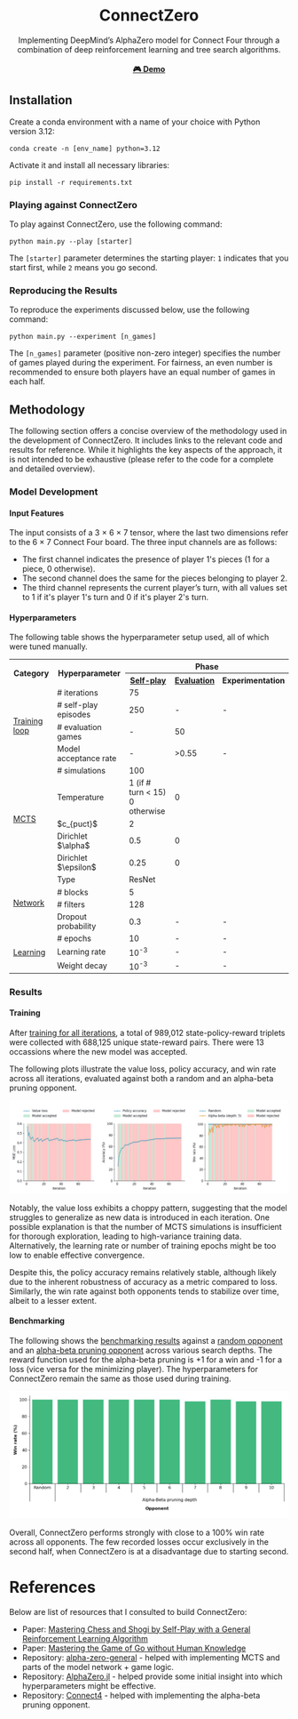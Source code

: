 <div align="center">
<h1>ConnectZero</h1>
  
Implementing DeepMind’s AlphaZero model for Connect Four through a
combination of deep reinforcement learning and tree search algorithms. 
\
\
[**🎮 Demo**](https://connect-zero.onrender.com/) 

</div>

## Installation

Create a conda environment with a name of your choice with Python version 3.12:


```shell
conda create -n [env_name] python=3.12
```

Activate it and install all necessary libraries:

```shell
pip install -r requirements.txt
```

### Playing against ConnectZero

To play against ConnectZero, use the following command:
```shell
python main.py --play [starter]
```

The `[starter]` parameter determines the starting player: `1` indicates that you start first, while `2` means you go second.


### Reproducing the Results

To reproduce the experiments discussed below, use the following command:

```shell
python main.py --experiment [n_games]
```

The `[n_games]` parameter (positive non-zero integer) specifies the number of games played during the
experiment. For fairness, an even number is recommended to ensure both 
players have an equal number of games in each half.

## Methodology

The following section offers a concise overview of the methodology used 
in the development of ConnectZero. 
It includes links to the relevant code and results for reference. 
While it highlights the key aspects of the approach, 
it is not intended to be exhaustive (please refer to the 
code for a complete and detailed overview).

### Model Development

#### Input Features

The input consists of a 3 $\times$ 6 $\times$ 7 tensor, where the last 
two dimensions refer to the 6 $\times$ 7 Connect Four board.
The three input channels are as follows:
- The first channel indicates the presence of player 1's pieces (1 for a piece, 0 otherwise).
- The second channel does the same for the pieces belonging to player 2.
- The third channel represents the current player’s turn, with all values set to 1 if it's player 1's turn and 0 if it's player 2's turn.

#### Hyperparameters

The following table shows the hyperparameter setup used, all of which were 
tuned manually.

<div align="center">
<table>
    <tr>
        <th rowspan="2">Category</th>
        <th rowspan="2">Hyperparameter</th>
        <th colspan="3">Phase</th>
    </tr>
    <tr>
        <th><a href="./brain/SelfPlay.py">Self-play</a></th>
        <th><a href="./brain/Evaluator.py">Evaluation</a></th>
        <th>Experimentation</th>
    </tr>
    <tr>
        <td rowspan="4"><a href="./brain/AlphaZero.py">Training loop</a></td>
        <td># iterations</td>
        <td colspan="3">75</td>
    </tr>
    <tr>
        <td># self-play episodes</td>
        <td>250</td>
        <td>-</td>
        <td>-</td>
    </tr>
    <tr>
        <td># evaluation games</td>
        <td>-</td>
        <td colspan="2">50</td>
    </tr>
    <tr>
        <td>Model acceptance rate</td>
        <td>-</td>
        <td>>0.55</td>
        <td>-</td>
    </tr>
    <tr>
        <td rowspan="5"><a href="./brain/MCTS.py">MCTS</a></td>
        <td># simulations</td>
        <td colspan="3">100</td>
    </tr>
    <tr>
        <td>Temperature</td>
        <td>1 (if # turn < 15) <br> 0 otherwise</td>
        <td colspan="2">0</td>
    </tr>
    <tr>
        <td>$c_{puct}$</td>
        <td colspan="3">2</td>
    </tr>
    <tr>
        <td>Dirichlet $\alpha$</td>
        <td>0.5</td>
        <td colspan="2">0</td>
    </tr>
    <tr>
        <td>Dirichlet $\epsilon$</td>
        <td>0.25</td>
        <td colspan="2">0</td>
    </tr>
    <tr>
        <td rowspan="4"><a href="./models/DualResidualNetwork.py">Network</a></td>
        <td>Type</td>
        <td colspan="3">ResNet</td>
    </tr>
    <tr>
        <td># blocks</td>
        <td colspan="3">5</td>
    </tr>
    <tr>
        <td># filters</td>
        <td colspan="3">128</td>
    </tr>
    <tr>
        <td>Dropout probability</td>
        <td>0.3</td>
        <td>-</td>
        <td>-</td>
    </tr>
    <tr>
        <td rowspan="3"><a href="./models/DualResidualNetwork.py">Learning</a></td>
        <td># epochs</td>
        <td>10</td>
        <td>-</td>
        <td>-</td>
    </tr>
    <tr>
        <td>Learning rate</td>
        <td>10<sup>-3</sup></td>
        <td>-</td>
        <td>-</td>
    </tr>
    <tr>
        <td>Weight decay</td>
        <td>10<sup>-3</sup></td>
        <td>-</td>
        <td>-</td>
    </tr>
</table>
</div>

### Results

#### Training

After [training for all iterations](./logs/saved), a total of 989,012 state-policy-reward triplets were
collected with 688,125 unique state-reward pairs. There were 13 occassions where
the new model was accepted.

The following plots illustrate the value loss, policy accuracy, 
and win rate across all iterations, evaluated against both a random 
and an alpha-beta pruning opponent.

<div align="center">
<picture>
    <source media="(prefers-color-scheme: dark)" srcset="./experiment/plots/loss_accuracy_winrate_curves_dark.png">
    <img alt="" src="./experiment/plots/loss_accuracy_winrate_curves_light.png" />
</picture>
</div>

Notably, the value loss exhibits a choppy pattern, suggesting that 
the model struggles to generalize as new data is introduced in each 
iteration. One possible explanation is that the number of MCTS 
simulations is insufficient for thorough exploration, leading to 
high-variance training data. Alternatively, the learning rate or 
number of training epochs might be too low to enable effective 
convergence.

Despite this, the policy accuracy remains relatively stable, although 
likely due to the inherent robustness of accuracy as a metric compared to 
loss. Similarly, the win rate against both opponents tends to stabilize 
over time, albeit to a lesser extent.

#### Benchmarking

The following shows the [benchmarking results](./experiment/logs/saved) against a [random opponent](./strategy/RandomStrategy.py) and an 
[alpha-beta pruning opponent](./strategy/AlphaBetaPruningStrategy.py) across various search depths. The reward function used for the 
alpha-beta pruning is +1 for a win and -1 for a loss (vice versa for the minimizing player).
The hyperparameters for ConnectZero remain the same as those used during training.

<div align="center">
<picture>
    <source media="(prefers-color-scheme: dark)" srcset="./experiment/plots/benchmark_results_plot_dark.png">
    <img alt="" src="./experiment/plots/benchmark_results_plot_light.png" />
</picture>
</div>

Overall, ConnectZero performs strongly with close to a 100% win rate across 
all opponents. The few recorded losses occur exclusively in the second half, when ConnectZero is at a disadvantage due to starting second.


# References

Below are list of resources that I consulted to build ConnectZero:

- Paper: [Mastering Chess and Shogi by Self-Play with a General Reinforcement Learning Algorithm](https://arxiv.org/abs/1712.01815)
- Paper: [Mastering the Game of Go without Human Knowledge](https://discovery.ucl.ac.uk/id/eprint/10045895/1/agz_unformatted_nature.pdf)
- Repository: [alpha-zero-general](https://github.com/suragnair/alpha-zero-general/tree/master) - helped with implementing MCTS and parts of the model network + game logic.
- Repository: [AlphaZero.jl](https://jonathan-laurent.github.io/AlphaZero.jl/dev/tutorial/connect_four/) - helped provide some initial insight into which hyperparameters might be effective.
- Repository: [Connect4](https://github.com/AbdallahReda/Connect4/blob/master/minimaxAlphaBeta.py) - helped with implementing the alpha-beta pruning opponent.